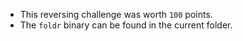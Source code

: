 * This reversing challenge was worth `100` points.
* The `foldr` binary can be found in the current folder.

